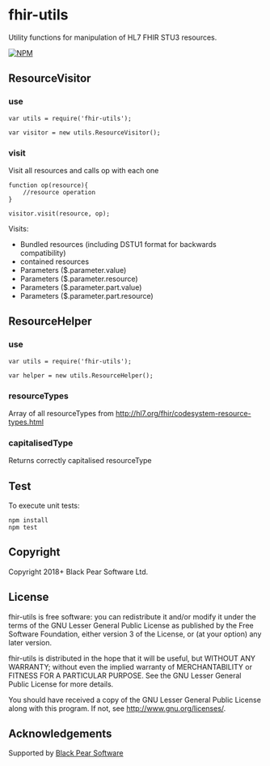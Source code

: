 # fhir-utils
Utility functions for manipulation of HL7 FHIR STU3 resources.

[![NPM](https://nodei.co/npm/fhir-utils.png)](https://nodei.co/npm/fhir-utils/)

## ResourceVisitor
### use

    var utils = require('fhir-utils');

    var visitor = new utils.ResourceVisitor();

### visit
Visit all resources and calls op with each one

    function op(resource){
        //resource operation
    }

    visitor.visit(resource, op);

Visits:
* Bundled resources (including DSTU1 format for backwards compatibility)
* contained resources
* Parameters ($.parameter.value<Resource>)
* Parameters ($.parameter.resource)
* Parameters ($.parameter.part.value<Resource>)
* Parameters ($.parameter.part.resource)

## ResourceHelper
### use

    var utils = require('fhir-utils');

    var helper = new utils.ResourceHelper();

### resourceTypes
Array of all resourceTypes from http://hl7.org/fhir/codesystem-resource-types.html

### capitalisedType
Returns correctly capitalised resourceType

## Test
To execute unit tests:

    npm install
    npm test

## Copyright
Copyright 2018+ Black Pear Software Ltd.

## License
fhir-utils is free software: you can redistribute it and/or modify
it under the terms of the GNU Lesser General Public License as published by
the Free Software Foundation, either version 3 of the License, or
(at your option) any later version.

fhir-utils is distributed in the hope that it will be useful,
but WITHOUT ANY WARRANTY; without even the implied warranty of
MERCHANTABILITY or FITNESS FOR A PARTICULAR PURPOSE.  See the
GNU Lesser General Public License for more details.

You should have received a copy of the GNU Lesser General Public License
along with this program.  If not, see <http://www.gnu.org/licenses/>.

Acknowledgements
----------------
Supported by [Black Pear Software](http://www.blackpear.com)